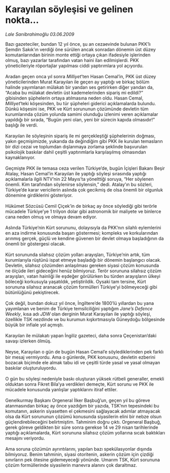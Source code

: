 # Karayılan söyleşisi ve gelinen nokta...

*Lale Sarıibrahimoğlu 03.06.2009*

<div class="taraf_structure_2col_1zq">
<div class="margen_n">



 <p>Bazı gazeteciler, bundan 12 yıl önce, şu an cezaevinde bulunan PKK’lı Şemdin Sakık’ın verdiği öne sürülen ancak sonradan dönemin üst düzey komutanlarından birinin monte ettiği ortaya çıkan ifadesiyle işlerinden olmuş, bazı yazarlar tarafından vatan haini ilan edilmişlerdi. PKK yöneticileriyle röportajlar yapılması ciddi yaptırımlara yol açıyordu. <br/><br/>Aradan geçen onca yıl sonra <i>Milliyet</i>’ten Hasan Cemal’in, PKK üst düzey yöneticilerinden Murat Karayılan ile geçen ay yaptığı ve birkaç bölüm halinde yayımlanan mülakatı bir yandan ses getirirken diğer yandan da, “Acaba bu mülakat devletin üst kademelerinden sipariş mi edildi?” gibisinden şüphelerin ortaya atılmasına neden oldu. Hasan Cemal, <i>Milliyet</i>’teki köşesinden, bu tür şüpheleri giderici açıklamalarda bulundu. Dünkü köşesini ise, PKK ve Kürt sorununun çözümünde devletin tüm kurumlarında çözüm yolunda samimi olunduğu izlenimi veren açıklamalar yapıldığı bir sırada, “Bugün yeni olan, yeni bir sürecin kapıda olmasıdır!” başlığı ile verdi. <br/><br/>Karayılan ile söyleşinin sipariş ile mi gerçekleştiği şüphelerinin doğması, yakın geçmişimizde, yukarıda da değindiğim gibi PKK ile kurulan temasların bir dizi cezai ve toplumdan dışlanmaya zorlama şeklinde başvurulan psikolojik baskılar dahil çeşitli yaptırımlarla karşılaşılmış olmasından kaynaklanıyor. <br/><br/>Geçmişte PKK ile temasa ceza verilen Türkiye’de, bugün İçişleri Bakanı Beşir Atalay, Hasan Cemal’in Karayılan ile yaptığı söyleşi sırasında yaptığı açıklamalarla ilgili NTV’nin 22 Mayıs’ta yönelttiği soruya, “Her söylenen önemli. Kim tarafından söylenirse söylensin,” dedi. Atalay’ın bu sözleri, Türkiye’de karar vericilerin aslında çok gecikmiş de olsa önemli bir olgunluk dönemine girdiklerini gösteriyor. <br/><br/>Hükümet Sözcüsü Cemil Çiçek’in de birkaç ay önce söylediği gibi terörle mücadele Türkiye’ye 1 trilyon dolar gibi astronomik bir maliyete ve binlerce cana neden olmuş ve olmaya devam ediyor. <br/><br/>Aslında Türkiye’nin Kürt sorununu, dolayısıyla da PKK’nın silahlı eylemlerini en aza indirme konusunda başarı göstermesi; kompleks ve korkularından arınmış gerçek, güçlü ve kendine güvenen bir devlet olmaya başladığının da önemli bir göstergesi olacak. <br/><br/>Kürt sorununda silahsız çözüm yolları arayışları, Türkiye’nin artık, tüm kurumlarıyla rüştünü ispat etmeye başladığı bir dönemin başlangıcı olacak. Devletin, silahsız çözümden anlaşılması gereken siyasi çözüm konusunda ne ölçüde ileri gideceğini henüz bilmiyoruz. Terör sorununa silahsız çözüm arayışları, vatan hainliği ile eşdeğer görülürken bu türden arayışların ülkeyi böleceği korkusuyla yaşatıldık, yetiştirildik. Oysaki tam tersine, Kürt sorununa silahsız aranacak çözüm formülleri Türkiye’yi bölmeyeceği gibi bütünlüğünü pekiştirecek. <br/><br/>Çok değil, bundan dokuz yıl önce, İngiltere’de 1800’lü yıllardan bu yana yayımlanan ve benim de Türkiye temsilciliğini yaptığım <i>Jane’s Defence Weekly</i>, kısa adı <i>JDW</i> olan derginin Murat Karayılan ile yaptığı söyleşi, özellikle TSK nezdinde ve bu kurumun kışkırtmasıyla Güneydoğu bölgesinde büyük bir infiale yol açmıştı. <br/><br/>Karayılan ile mülakatı yapan İngiliz gazeteci, daha sonra Çeçenistan’daki savaşı izlerken ölmüş. <br/><br/>Neyse, Karayılan o gün de bugün Hasan Cemal’e söylediklerinden pek farklı bir mesaj vermiyordu. Ama o günlerde, PKK konusunu, devletin ezberini bozacak biçimde ele almak tabu idi ve çeşitli türde yasal ve yasal olmayan baskılar oluşturuluyordu. <br/><br/>O gün bu söyleşi nedeniyle baskı oluşturan yüksek rütbeli generaller, emekli olduktan sonra Fikret Bila’ya verdikleri demeçte, Kürt sorunu ve PKK ile mücadele konusunda yanlışlar yaptıklarını itiraf ettiler. <br/><br/>Genelkurmay Başkanı Orgeneral İlker Başbuğ’un, geçen yıl bu göreve atanmasından birkaç ay önce yazdığım bir yazıda, TSK’nın tepesindeki bu komutanın, askerin siyasetten el çekmesini sağlayacak adımlar atmayacak olsa da Kürt sorununun çözümü konusunda siyasilerin elini bir nebze olsun güçlendirebileceğini belirtmiştim. Tahminim doğru çıktı. Orgeneral Başbuğ, gerek göreve geldikten bir süre sonra gerekse 14 ve 29 nisan tarihlerinde yaptığı açıklamalarda, Kürt sorununa silahsız çözüm yollarına sıcak baktıkları mesajını veriyordu. <br/><br/>Ama soruna çözümün ayrıntılarını, yapılan bazı spekülasyonlar dışında bilmiyoruz. Benim tahminin, siyasi otoritenin, askerin çözüm için çizdiği sınırların pek ötesine gidemeyeceği yönünde. Umarım TSK, Kürt sorununa çözüm formüllerinde siyasilerin manevra alanını çok daraltmaz.</p>
<br/>
<br/>
<br/>



<br/>


<div id="taraf_not">
</div>

</div>


</div>
